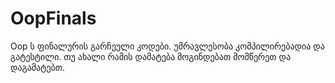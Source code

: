 # OopFinals

Oop ს ფინალურის გარჩეული კოდები. უმრავლესობა კომპილირებადია და გატესტილი. 
თუ ახალი რამის დამატება მოგინდებათ მომწერეთ და დაგამატებთ.
